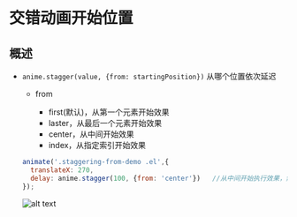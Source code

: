 # 交错动画开始位置

## 概述

+ `anime.stagger(value, {from: startingPosition})` 从哪个位置依次延迟

  + from

    + first(默认)，从第一个元素开始效果
    + laster，从最后一个元素开始效果
    + center，从中间开始效果
    + index，从指定索引开始效果

  ```js
  animate('.staggering-from-demo .el',{
    translateX: 270,
    delay: anime.stagger(100, {from: 'center'})   //从中间开始执行效果，然后每个元素增加100毫秒
  });
  ```

  ![alt text](images/交错动画开始位置.gif)
